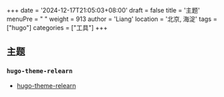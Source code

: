 +++
date = '2024-12-17T21:05:03+08:00'
draft = false
title = '主题'
menuPre = "<i class='fa-solid fa-palette'></i> "
weight = 913
author = 'Liang'
location = '北京, 海淀'
tags = ["hugo"]
categories = ["工具"]
+++

## 主题

### `hugo-theme-relearn`
* [hugo-theme-relearn](https://mcshelby.github.io/hugo-theme-relearn)



